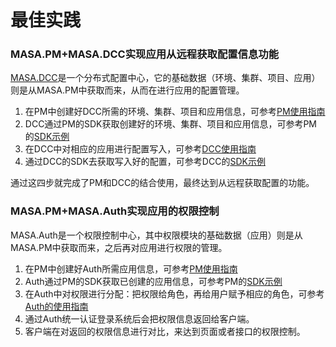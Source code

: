 # 最佳实践

### MASA.PM+MASA.DCC实现应用从远程获取配置信息功能

[MASA.DCC]()是一个分布式配置中心，它的基础数据（环境、集群、项目、应用）则是从MASA.PM中获取而来，从而在进行应用的配置管理。

1. 在PM中创建好DCC所需的环境、集群、项目和应用信息，可参考[PM使用指南](quick-get-started/use-guide.md)
2. DCC通过PM的SDK获取创建好的环境、集群、项目和应用信息，可参考PM的[SDK示例](sdk-instance.md)
3. 在DCC中对相应的应用进行配置写入，可参考[DCC使用指南]()
4. 通过DCC的SDK去获取写入好的配置，可参考DCC的[SDK示例]()

通过这四步就完成了PM和DCC的结合使用，最终达到从远程获取配置的功能。

### MASA.PM+MASA.Auth实现应用的权限控制

MASA.Auth是一个权限控制中心，其中权限模块的基础数据（应用）则是从MASA.PM中获取而来，之后再对应用进行权限的管理。

1. 在PM中创建好Auth所需应用信息，可参考[PM使用指南](quick-get-started/use-guide.md)
2. Auth通过PM的SDK获取已创建的应用信息，可参考PM的[SDK示例](sdk-instance.md)
3. 在Auth中对权限进行分配：把权限给角色，再给用户赋予相应的角色，可参考[Auth的使用指南]()
4. 通过Auth统一认证登录系统后会把权限信息返回给客户端。
5. 客户端在对返回的权限信息进行对比，来达到页面或者接口的权限控制。
